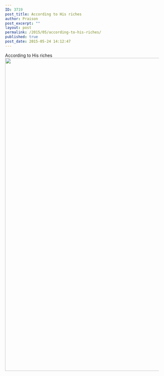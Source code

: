 ```yaml
---
ID: 3719
post_title: According to His riches
author: Praison
post_excerpt: ""
layout: post
permalink: /2015/05/according-to-his-riches/
published: true
post_date: 2015-05-24 14:12:47
---
```

According to His riches
<a href="http://biblerevelation.org/wp-content/uploads/2015/05/Image-1.jpg" rel="attachment wp-att-3721"><img src="http://biblerevelation.org/wp-content/uploads/2015/05/Image-1.jpg" alt="" title="image-1-jpg" width="1024" height="1024" class="alignnone size-full wp-image-3721" /></a>